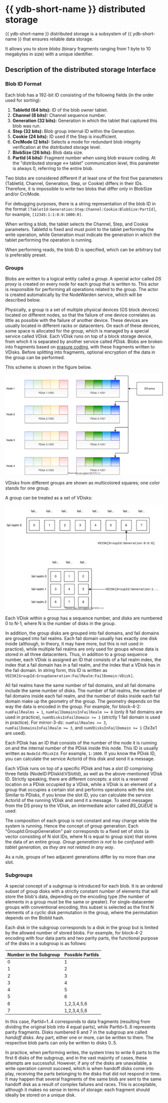 # {{ ydb-short-name }} distributed storage

{{ ydb-short-name }} distributed storage is a subsystem of {{ ydb-short-name }} that ensures reliable data storage.

It allows you to store *blobs* (binary fragments ranging from 1 byte to 10 megabytes in size) with a unique identifier.

## Description of the distributed storage Interface

### Blob ID Format

Each blob has a 192-bit ID consisting of the following fields (in the order used for sorting):

1. **TabletId (64 bits):** ID of the blob owner tablet.
2. **Channel (8 bits):** Channel sequence number.
3. **Generation (32 bits):** Generation in which the tablet that captured this blob was run.
4. **Step (32 bits):** Blob group internal ID within the Generation.
5. **Cookie (24 bits):** ID used if the Step is insufficient.
6. **CrcMode (2 bits):** Selects a mode for redundant blob integrity verification at the distributed storage level.
7. **BlobSize (26 bits):** Blob data size.
8. **PartId (4 bits):** Fragment number when using blob erasure coding. At the "distributed storage <-> tablet" communication level, this parameter is always 0, referring to the entire blob.

Two blobs are considered different if at least one of the first five parameters (TabletId, Channel, Generation, Step, or Cookie) differs in their IDs. Therefore, it is impossible to write two blobs that differ only in BlobSize and/or CrcMode.

For debugging purposes, there is a string representation of the blob ID in the format `[TabletId:Generation:Step:Channel:Cookie:BlobSize:PartId]`, for example, `[12345:1:1:0:0:1000:0]`.

When writing a blob, the tablet selects the Channel, Step, and Cookie parameters. TabletId is fixed and must point to the tablet performing the write operation, while Generation must indicate the generation in which the tablet performing the operation is running.

When performing reads, the blob ID is specified, which can be arbitrary but is preferably preset.

### Groups

Blobs are written to a logical entity called a *group*. A special actor called *DS proxy* is created on every node for each group that is written to. This actor is responsible for performing all operations related to the group. The actor is created automatically by the NodeWarden service, which will be described below.

Physically, a group is a set of multiple physical devices (OS block devices) located on different nodes, so that the failure of one device correlates as little as possible with the failure of another device. These devices are usually located in different racks or datacenters. On each of these devices, some space is allocated for the group, which is managed by a special service called *VDisk*. Each VDisk runs on top of a block storage device, from which it is separated by another service called *PDisk*. Blobs are broken into fragments based on [erasure coding](https://en.wikipedia.org/wiki/Erasure_code), with these fragments written to VDisks. Before splitting into fragments, optional encryption of the data in the group can be performed.

This scheme is shown in the figure below.

![PDisk, VDisk, and a group](_assets/Slide3_group_layout.svg)

VDisks from different groups are shown as multicolored squares; one color stands for one group.

A group can be treated as a set of VDisks:

![Group](_assets/Slide_group_content.svg)

Each VDisk within a group has a sequence number, and disks are numbered 0 to N-1, where N is the number of disks in the group.

In addition, the group disks are grouped into fail domains, and fail domains are grouped into fail realms. Each fail domain usually has exactly one disk inside (although, in theory, it may have more, but this is not used in practice), while multiple fail realms are only used for groups whose data is stored in all three datacenters. Thus, in addition to a group sequence number, each VDisk is assigned an ID that consists of a fail realm index, the index that a fail domain has in a fail realm, and the index that a VDisk has in the fail domain. In string form, this ID is written as `VDISK[GroupId:GroupGeneration:FailRealm:FailDomain:VDisk]`.

All fail realms have the same number of fail domains, and all fail domains include the same number of disks. The number of fail realms, the number of fail domains inside each fail realm, and the number of disks inside each fail domain make up the geometry of the group. The geometry depends on the way the data is encoded in the group. For example, for block-4-2: `numFailRealms = 1`, `numFailDomainsInFailRealm >= 8` (only 8 fail domains are used in practice), `numVDisksInFailDomain >= 1` (strictly 1 fail domain is used in practice). For mirror-3-dc: `numFailRealms >= 3`, `numFailDomainsInFailRealm >= 3`, and `numVDisksInFailDomain >= 1` (3x3x1 are used).

Each PDisk has an ID that consists of the number of the node it is running on and the internal number of the PDisk inside this node. This ID is usually written as `NodeId:PDiskId`. For example, `1:1000`. If you know the PDisk ID, you can calculate the service ActorId of this disk and send it a message.

Each VDisk runs on top of a specific PDisk and has a *slot ID* comprising three fields (NodeID:PDiskId:VSlotId), as well as the above-mentioned VDisk ID. Strictly speaking, there are different concepts: a slot is a reserved location on a PDisk occupied by a VDisk, while a VDisk is an element of a group that occupies a certain slot and performs operations with the slot. Similar to PDisks, if you know the slot ID, you can calculate the service ActorId of the running VDisk and send it a message. To send messages from the DS proxy to the VDisk, an intermediate actor called *BS_QUEUE* is used.

The composition of each group is not constant and may change while the system is running. Hence the concept of group generation. Each "GroupId:GroupGeneration" pair corresponds to a fixed set of slots (a vector consisting of N slot IDs, where N is equal to group size) that stores the data of an entire group. *Group generation is not to be confused with tablet generation, as they are not related in any way*.

As a rule, groups of two adjacent generations differ by no more than one slot.

### Subgroups

A special concept of a *subgroup* is introduced for each blob. It is an ordered subset of group disks with a strictly constant number of elements that will store the blob's data, depending on the encoding type (the number of elements in a group must be the same or greater). For single-datacenter groups with conventional encoding, this subset is selected as the first N elements of a cyclic disk permutation in the group, where the permutation depends on the BlobId hash.

Each disk in the subgroup corresponds to a disk in the group but is limited by the allowed number of stored blobs. For example, for block-4-2 encoding with four data parts and two parity parts, the functional purpose of the disks in a subgroup is as follows:

| Number in the Subgroup | Possible PartIds |
|-------------------|-------------------|
| 0 | 1 |
| 1 | 2 |
| 2 | 3 |
| 3 | 4 |
| 4 | 5 |
| 5 | 6 |
| 6 | 1,2,3,4,5,6 |
| 7 | 1,2,3,4,5,6 |

In this case, PartId=1..4 corresponds to data fragments (resulting from dividing the original blob into 4 equal parts), while PartId=5..6 represents parity fragments. Disks numbered 6 and 7 in the subgroup are called *handoff disks*. Any part, either one or more, can be written to them. The respective blob parts can only be written to disks 0..5.

In practice, when performing writes, the system tries to write 6 parts to the first 6 disks of the subgroup, and in the vast majority of cases, these attempts are successful. However, if any of the disks are unavailable, a write operation cannot succeed, which is when handoff disks come into play, receiving the parts belonging to the disks that did not respond in time. It may happen that several fragments of the same blob are sent to the same handoff disk as a result of complex failures and races. This is acceptable, although it makes no sense in terms of storage: each fragment should ideally be stored on a unique disk.